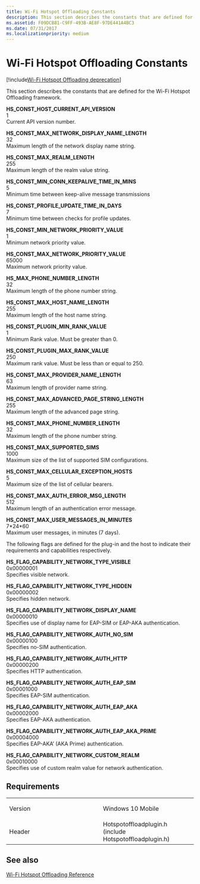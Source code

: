```yaml
---
title: Wi-Fi Hotspot Offloading Constants
description: This section describes the constants that are defined for the Wi-Fi Hotspot Offloading framework.
ms.assetid: F09DCB81-C9FF-493B-AE8F-97DE441A4BC3
ms.date: 07/31/2017
ms.localizationpriority: medium
---
```


# Wi-Fi Hotspot Offloading Constants

[!include[Wi-Fi Hotspot Offloading deprecation](wi-fi-hotspot-offloading-deprecation.md)]

This section describes the constants that are defined for the Wi-Fi Hotspot Offloading framework.

<a href="" id="hs-const-host-current-api-version"></a>**HS\_CONST\_HOST\_CURRENT\_API\_VERSION**  
1  
Current API version number.

<a href="" id="hs-const-max-network-display-name-length"></a>**HS\_CONST\_MAX\_NETWORK\_DISPLAY\_NAME\_LENGTH**  
32  
Maximum length of the network display name string.

<a href="" id="hs-const-max-realm-length"></a>**HS\_CONST\_MAX\_REALM\_LENGTH**  
255  
Maximum length of the realm value string.

<a href="" id="hs-const-min-conn-keepalive-time-in-mins"></a>**HS\_CONST\_MIN\_CONN\_KEEPALIVE\_TIME\_IN\_MINS**  
5  
Minimum time between keep-alive message transmissions

<a href="" id="hs-const-profile-update-time-in-days"></a>**HS\_CONST\_PROFILE\_UPDATE\_TIME\_IN\_DAYS**  
7  
Minimum time between checks for profile updates.

<a href="" id="hs-const-min-network-priority-value"></a>**HS\_CONST\_MIN\_NETWORK\_PRIORITY\_VALUE**  
1  
Minimum network priority value.

<a href="" id="hs-const-max-network-priority-value"></a>**HS\_CONST\_MAX\_NETWORK\_PRIORITY\_VALUE**  
65000  
Maximum network priority value.

<a href="" id="hs-max-phone-number-length"></a>**HS\_MAX\_PHONE\_NUMBER\_LENGTH**  
32  
Maximum length of the phone number string.

<a href="" id="hs-const-max-host-name-length"></a>**HS\_CONST\_MAX\_HOST\_NAME\_LENGTH**  
255  
Maximum length of the host name string.

<a href="" id="hs-const-plugin-min-rank-value"></a>**HS\_CONST\_PLUGIN\_MIN\_RANK\_VALUE**  
1  
Minimum Rank value. Must be greater than 0.

<a href="" id="hs-const-plugin-max-rank-value"></a>**HS\_CONST\_PLUGIN\_MAX\_RANK\_VALUE**  
250  
Maximum rank value. Must be less than or equal to 250.

<a href="" id="hs-const-max-provider-name-length"></a>**HS\_CONST\_MAX\_PROVIDER\_NAME\_LENGTH**  
63  
Maximum length of provider name string.

<a href="" id="hs-const-max-advanced-page-string-length"></a>**HS\_CONST\_MAX\_ADVANCED\_PAGE\_STRING\_LENGTH**  
255  
Maximum length of the advanced page string.

<a href="" id="hs-const-max-phone-number-length"></a>**HS\_CONST\_MAX\_PHONE\_NUMBER\_LENGTH**  
32  
Maximum length of the phone number string.

<a href="" id="hs-const-max-supported-sims"></a>**HS\_CONST\_MAX\_SUPPORTED\_SIMS**  
1000  
Maximum size of the list of supported SIM configurations.

<a href="" id="hs-const-max-cellular-exception-hosts"></a>**HS\_CONST\_MAX\_CELLULAR\_EXCEPTION\_HOSTS**  
5  
Maximum size of the list of cellular bearers.

<a href="" id="hs-const-max-auth-error-msg-length"></a>**HS\_CONST\_MAX\_AUTH\_ERROR\_MSG\_LENGTH**  
512  
Maximum length of an authentication error message.

<a href="" id="hs-const-max-user-messages-in-minutes"></a>**HS\_CONST\_MAX\_USER\_MESSAGES\_IN\_MINUTES**  
7\*24\*60  
Maximum user messages, in minutes (7 days).

The following flags are defined for the plug-in and the host to indicate their requirements and capabilities respectively.

<a href="" id="hs-flag-capability-network-type-visible"></a>**HS\_FLAG\_CAPABILITY\_NETWORK\_TYPE\_VISIBLE**  
0x00000001  
Specifies visible network.

<a href="" id="hs-flag-capability-network-type-hidden"></a>**HS\_FLAG\_CAPABILITY\_NETWORK\_TYPE\_HIDDEN**  
0x00000002  
Specifies hidden network.

<a href="" id="hs-flag-capability-network-display-name"></a>**HS\_FLAG\_CAPABILITY\_NETWORK\_DISPLAY\_NAME**  
0x00000010  
Specifies use of display name for EAP-SIM or EAP-AKA authentication.

<a href="" id="hs-flag-capability-network-auth-no-sim"></a>**HS\_FLAG\_CAPABILITY\_NETWORK\_AUTH\_NO\_SIM**  
0x00000100  
Specifies no-SIM authentication.

<a href="" id="hs-flag-capability-network-auth-http"></a>**HS\_FLAG\_CAPABILITY\_NETWORK\_AUTH\_HTTP**  
0x00000200  
Specifies HTTP authentication.

<a href="" id="hs-flag-capability-network-auth-eap-sim"></a>**HS\_FLAG\_CAPABILITY\_NETWORK\_AUTH\_EAP\_SIM**  
0x00001000  
Specifies EAP-SIM authentication.

<a href="" id="hs-flag-capability-network-auth-eap-aka"></a>**HS\_FLAG\_CAPABILITY\_NETWORK\_AUTH\_EAP\_AKA**  
0x00002000  
Specifies EAP-AKA authentication.

<a href="" id="hs-flag-capability-network-auth-eap-aka-prime"></a>**HS\_FLAG\_CAPABILITY\_NETWORK\_AUTH\_EAP\_AKA\_PRIME**  
0x00004000  
Specifies EAP-AKA’ (AKA Prime) authentication.

<a href="" id="hs-flag-capability-network-custom-realm"></a>**HS\_FLAG\_CAPABILITY\_NETWORK\_CUSTOM\_REALM**  
0x00010000  
Specifies use of custom realm value for network authentication.

Requirements
------------

<table>
<colgroup>
<col width="50%" />
<col width="50%" />
</colgroup>
<tbody>
<tr class="odd">
<td><p>Version</p></td>
<td><p>Windows 10 Mobile</p></td>
</tr>
<tr class="even">
<td><p>Header</p></td>
<td>Hotspotoffloadplugin.h (include Hotspotoffloadplugin.h)</td>
</tr>
</tbody>
</table>

## See also


[Wi-Fi Hotspot Offloading Reference](wi-fi-hotspot-offloading-reference.md)

 

 




